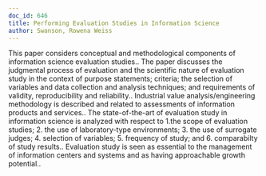 ```yaml
---
doc_id: 646
title: Performing Evaluation Studies in Information Science
author: Swanson, Rowena Weiss
---
```


This paper considers conceptual and methodological components of information 
science evaluation studies.. The paper discusses the judgmental process of 
evaluation and the scientific nature of evaluation study in the context of 
purpose statements; criteria; the selection of variables and data collection 
and analysis techniques; and requirements of validity, reproducibility and 
reliability..  Industrial value analysis/engineering methodology is described
and related to assessments of information products and services.. The
state-of-the-art of evaluation study in information science is analyzed with 
respect to 1.the scope of evaluation studies; 2. the use of laboratory-type
environments; 3. the use of surrogate judges; 4. selection of variables; 5.
frequency of study; and 6. comparabilty of study results.. Evaluation study is
seen as essential to the management of information centers and systems and as
having approachable growth potential..